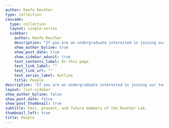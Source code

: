 ```yaml
---
author: Keefe Reuther
type: collection
cascade:
  type: collection
  layout: single-series
  sidebar:
    author: Keefe Reuther
    description: "If you are an undergraduate interested in joining our team, please see below."
    show_author_byline: true
    show_post_date: true
    show_sidebar_adunit: true
    text_contents_label: On this page
    text_link_label: ""
    text_link_url: ""
    text_series_label: Outline
    title: People
description: "If you are an undergraduate interested in joining our team, please see below."
layout: list-sidebar
show_author_byline: false
show_post_date: false
show_post_thumbnail: true
subtitle: Past, present, and future members of the Reuther Lab.
thumbnail_left: true
title: People
---
```

